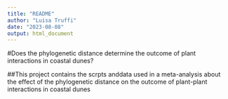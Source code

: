 ```yaml
---
title: "README"
author: "Luisa Truffi"
date: "2023-08-08"
output: html_document
---
```


#Does the phylogenetic distance determine the outcome of plant interactions in coastal dunes?

##This project contains the scrpts anddata used in a meta-analysis about the effect of the phylogenetic distance on the outcome of plant-plant interactions in coastal dunes


